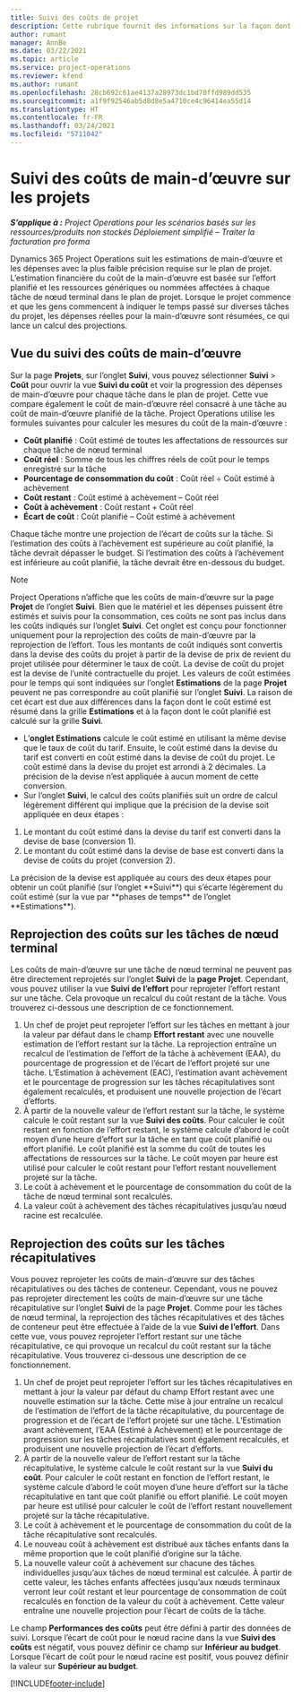 ```yaml
---
title: Suivi des coûts de projet
description: Cette rubrique fournit des informations sur la façon dont Project Operations suit la progression par rapport aux coûts de main-d’œuvre et aux dépenses d’un projet.
author: rumant
manager: AnnBe
ms.date: 03/22/2021
ms.topic: article
ms.service: project-operations
ms.reviewer: kfend
ms.author: rumant
ms.openlocfilehash: 28cb692c61ae4137a28973dc1bd70ffd989dd535
ms.sourcegitcommit: a1f9f92546ab5d8d8e5a4710ce4c96414ea55d14
ms.translationtype: HT
ms.contentlocale: fr-FR
ms.lasthandoff: 03/24/2021
ms.locfileid: "5711042"
---
```

# <a name="labor-cost-tracking-on-projects"></a>Suivi des coûts de main-d’œuvre sur les projets

_**S’applique à :** Project Operations pour les scénarios basés sur les ressources/produits non stockés Déploiement simplifié – Traiter la facturation pro forma_

Dynamics 365 Project Operations suit les estimations de main-d’œuvre et les dépenses avec la plus faible précision requise sur le plan de projet. L’estimation financière du coût de la main-d’œuvre est basée sur l’effort planifié et les ressources génériques ou nommées affectées à chaque tâche de nœud terminal dans le plan de projet. Lorsque le projet commence et que les gens commencent à indiquer le temps passé sur diverses tâches du projet, les dépenses réelles pour la main-d’œuvre sont résumées, ce qui lance un calcul des projections.

## <a name="labor-cost-tracking-view"></a>Vue du suivi des coûts de main-d’œuvre

Sur la page **Projets**, sur l’onglet **Suivi**, vous pouvez sélectionner **Suivi** > **Coût** pour ouvrir la vue **Suivi du coût** et voir la progression des dépenses de main-d’œuvre pour chaque tâche dans le plan de projet. Cette vue compare également le coût de main-d’œuvre réel consacré à une tâche au coût de main-d’œuvre planifié de la tâche. Project Operations utilise les formules suivantes pour calculer les mesures du coût de la main-d’œuvre :

- **Coût planifié** : Coût estimé de toutes les affectations de ressources sur chaque tâche de nœud terminal
- **Coût réel** : Somme de tous les chiffres réels de coût pour le temps enregistré sur la tâche
- **Pourcentage de consommation du coût** : Coût réel ÷ Coût estimé à achèvement
- **Coût restant** : Coût estimé à achèvement – Coût réel
- **Coût à achèvement** : Coût restant + Coût réel
- **Écart de coût** : Coût planifié – Coût estimé à achèvement

Chaque tâche montre une projection de l’écart de coûts sur la tâche. Si l’estimation des coûts à l’achèvement est supérieure au coût planifié, la tâche devrait dépasser le budget. Si l’estimation des coûts à l’achèvement est inférieure au coût planifié, la tâche devrait être en-dessous du budget.

>[!NOTE]
> Project Operations n’affiche que les coûts de main-d’œuvre sur la page **Projet** de l’onglet **Suivi**. Bien que le matériel et les dépenses puissent être estimés et suivis pour la consommation, ces coûts ne sont pas inclus dans les coûts indiqués sur l’onglet **Suivi**. Cet onglet est conçu pour fonctionner uniquement pour la reprojection des coûts de main-d’œuvre par la reprojection de l’effort.
Tous les montants de coût indiqués sont convertis dans la devise des coûts du projet à partir de la devise de prix de revient du projet utilisée pour déterminer le taux de coût. La devise de coût du projet est la devise de l’unité contractuelle du projet. Les valeurs de coût estimées pour le temps qui sont indiquées sur l’onglet **Estimations** de la page **Projet** peuvent ne pas correspondre au coût planifié sur l’onglet **Suivi**. La raison de cet écart est due aux différences dans la façon dont le coût estimé est résumé dans la grille **Estimations** et à la façon dont le coût planifié est calculé sur la grille **Suivi**. 
>
> - L’**onglet Estimations** calcule le coût estimé en utilisant la même devise que le taux de coût du tarif. Ensuite, le coût estimé dans la devise du tarif est converti en coût estimé dans la devise de coût du projet. Le coût estimé dans la devise du projet est arrondi à 2 décimales. La précision de la devise n’est appliquée à aucun moment de cette conversion. 
> - Sur l’onglet **Suivi**, le calcul des coûts planifiés suit un ordre de calcul légèrement différent qui implique que la précision de la devise soit appliquée en deux étapes : 
   ><ol>
   ><li>Le montant du coût estimé dans la devise du tarif est converti dans la devise de base (conversion 1).</li>
   ><li>Le montant du coût estimé dans la devise de base est converti dans la devise de coûts du projet (conversion 2). </li>
   ></ol>
   >La précision de la devise est appliquée au cours des deux étapes pour obtenir un coût planifié (sur l’onglet **Suivi**) qui s’écarte légèrement du coût estimé (sur la vue par **phases de temps** de l’onglet **Estimations**). 
   
## <a name="reprojecting-costs-on-leaf-node-tasks"></a>Reprojection des coûts sur les tâches de nœud terminal

Les coûts de main-d’œuvre sur une tâche de nœud terminal ne peuvent pas être directement reprojetés sur l’onglet **Suivi** de la **page Projet**. Cependant, vous pouvez utiliser la vue **Suivi de l’effort** pour reprojeter l’effort restant sur une tâche. Cela provoque un recalcul du coût restant de la tâche. Vous trouverez ci-dessous une description de ce fonctionnement.

1. Un chef de projet peut reprojeter l’effort sur les tâches en mettant à jour la valeur par défaut dans le champ **Effort restant** avec une nouvelle estimation de l’effort restant sur la tâche. La reprojection entraîne un recalcul de l’estimation de l’effort de la tâche à achèvement (EAA), du pourcentage de progression et de l’écart de l’effort projeté sur une tâche. L’Estimation à achèvement (EAC), l’estimation avant achèvement et le pourcentage de progression sur les tâches récapitulatives sont également recalculés, et produisent une nouvelle projection de l’écart d’efforts.
2. À partir de la nouvelle valeur de l’effort restant sur la tâche, le système calcule le coût restant sur la vue **Suivi des coûts**. Pour calculer le coût restant en fonction de l’effort restant, le système calcule d’abord le coût moyen d’une heure d’effort sur la tâche en tant que coût planifié ou effort planifié. Le coût planifié est la somme du coût de toutes les affectations de ressources sur la tâche. Le coût moyen par heure est utilisé pour calculer le coût restant pour l’effort restant nouvellement projeté sur la tâche.
3. Le coût à achèvement et le pourcentage de consommation du coût de la tâche de nœud terminal sont recalculés.
4. La valeur coût à achèvement des tâches récapitulatives jusqu’au nœud racine est recalculée.

## <a name="reprojecting-costs-on-summary-tasks"></a>Reprojection des coûts sur les tâches récapitulatives

Vous pouvez reprojeter les coûts de main-d’œuvre sur des tâches récapitulatives ou des tâches de conteneur. Cependant, vous ne pouvez pas reprojeter directement les coûts de main-d’œuvre sur une tâche récapitulative sur l’onglet **Suivi** de la page **Projet**. Comme pour les tâches de nœud terminal, la reprojection des tâches récapitulatives et des tâches de conteneur peut être effectuée à l’aide de la vue **Suivi de l’effort**. Dans cette vue, vous pouvez reprojeter l’effort restant sur une tâche récapitulative, ce qui provoque un recalcul du coût restant sur la tâche récapitulative. Vous trouverez ci-dessous une description de ce fonctionnement.

1. Un chef de projet peut reprojeter l’effort sur les tâches récapitulatives en mettant à jour la valeur par défaut du champ Effort restant avec une nouvelle estimation sur la tâche. Cette mise à jour entraîne un recalcul de l’estimation de l’effort de la tâche récapitulative, du pourcentage de progression et de l’écart de l’effort projeté sur une tâche. L’Estimation avant achèvement, l’EAA (Estimé à Achèvement) et le pourcentage de progression sur les tâches récapitulatives sont également recalculés, et produisent une nouvelle projection de l’écart d’efforts.
2. À partir de la nouvelle valeur de l’effort restant sur la tâche récapitulative, le système calcule le coût restant sur la vue **Suivi du coût**. Pour calculer le coût restant en fonction de l’effort restant, le système calcule d’abord le coût moyen d’une heure d’effort sur la tâche récapitulative en tant que coût planifié ou effort planifié. Le coût moyen par heure est utilisé pour calculer le coût de l’effort restant nouvellement projeté sur la tâche récapitulative.
3. Le coût à achèvement et le pourcentage de consommation du coût de la tâche récapitulative sont recalculés.
4. Le nouveau coût à achèvement est distribué aux tâches enfants dans la même proportion que le coût planifié d’origine sur la tâche.
5. La nouvelle valeur coût à achèvement sur chacune des tâches individuelles jusqu’aux tâches de nœud terminal est calculée. À partir de cette valeur, les tâches enfants affectées jusqu’aux nœuds terminaux verront leur coût restant et leur pourcentage de consommation de coût recalculés en fonction de la valeur du coût à achèvement. Cette valeur entraîne une nouvelle projection pour l’écart de coûts de la tâche. 


Le champ **Performances des coûts** peut être défini à partir des données de suivi. Lorsque l’écart de coût pour le nœud racine dans la vue **Suivi des coûts** est négatif, vous pouvez définir ce champ sur **Inférieur au budget**. Lorsque l’écart de coût pour le nœud racine est positif, vous pouvez définir la valeur sur **Supérieur au budget**.


[!INCLUDE[footer-include](../includes/footer-banner.md)]
